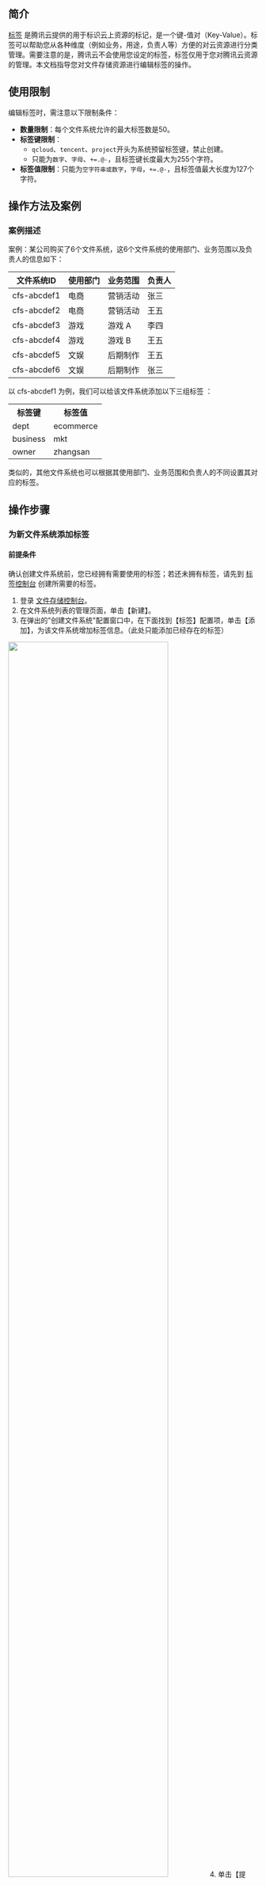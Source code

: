 ## 简介

[标签](https://cloud.tencent.com/document/product/651) 是腾讯云提供的用于标识云上资源的标记，是一个键-值对（Key-Value）。标签可以帮助您从各种维度（例如业务，用途，负责人等）方便的对云资源进行分类管理。需要注意的是，腾讯云不会使用您设定的标签，标签仅用于您对腾讯云资源的管理。本文档指导您对文件存储资源进行编辑标签的操作。

## 使用限制

编辑标签时，需注意以下限制条件：

- **数量限制**：每个文件系统允许的最大标签数是50。
- **标签键限制**：
  - `qcloud`、`tencent`、`project`开头为系统预留标签键，禁止创建。
  - 只能为`数字`、`字母`、`+=.@-`，且标签键长度最大为255个字符。
- **标签值限制**：只能为`空字符串或数字`，`字母`，`+=.@-`，且标签值最大长度为127个字符。

## 操作方法及案例

### 案例描述

案例：某公司购买了6个文件系统，这6个文件系统的使用部门、业务范围以及负责人的信息如下：

| 文件系统ID  | 使用部门 | 业务范围 | 负责人 |
| ----------- | -------- | -------- | ------ |
| cfs-abcdef1 | 电商     | 营销活动 | 张三   |
| cfs-abcdef2 | 电商     | 营销活动 | 王五   |
| cfs-abcdef3 | 游戏     | 游戏 A   | 李四   |
| cfs-abcdef4 | 游戏     | 游戏 B   | 王五   |
| cfs-abcdef5 | 文娱     | 后期制作 | 王五   |
| cfs-abcdef6 | 文娱     | 后期制作 | 张三   |

以 cfs-abcdef1 为例，我们可以给该文件系统添加以下三组标签 ：

<table id="table02">
	<tr><th>标签键</th><th>标签值</th></tr>
	<tr><td>dept</td><td>ecommerce</td></tr>
	<tr><td>business</td><td>mkt</td></tr>
	<tr><td>owner</td><td>zhangsan</td></tr>
</table>



类似的，其他文件系统也可以根据其使用部门、业务范围和负责人的不同设置其对应的标签。








## 操作步骤


### 为新文件系统添加标签

#### 前提条件
确认创建文件系统前，您已经拥有需要使用的标签；若还未拥有标签，请先到 [标签控制台](https://console.cloud.tencent.com/tag/taglist) 创建所需要的标签。

1. 登录 [文件存储控制台](https://console.cloud.tencent.com/cfs)。
2. 在文件系统列表的管理页面，单击【新建】。
3. 在弹出的"创建文件系统"配置窗口中，在下面找到【标签】配置项，单击【添加】，为该文件系统增加标签信息。（此处只能添加已经存在的标签）
<img src="https://main.qcloudimg.com/raw/10e551b1091fc936e8dc19d9325b3fc9.png" width="80%">
4. 单击【提交】，文件系统创建成功后会绑定对应标签。

>?创建文件系统的相关配置项说明，可参见 [创建文件系统及挂载点](https://cloud.tencent.com/document/product/582/9132) 文档。


### 为已有文件系统添加、修改或删除标签

1. 在文件系统列表的管理页面，选择需要编辑标签的文件系统，在操作栏里单击【编辑标签】。
![](https://main.qcloudimg.com/raw/c9f026cbe5a9f0abeff67be19796e257.png)
2. 在弹出的 “您已经选择1个云资源” 窗口中，根据实际需求进行添加、修改或者删除标签。
<img src="https://main.qcloudimg.com/raw/490d61a0c1f927ac92e2fbe8cdab2678.png" width="80%">
3. 单击【确定】，即可完成添加、修改或删除标签。



### 通过标签筛选文件系统

当您希望对某类标签的文件系统进行筛选时，可通过以下操作进行筛选。

1. 在搜索框中，选择【标签】。
2. 在【标签:】后输入标签键和标签值，单击 <img src="https://main.qcloudimg.com/raw/3cca38f08eaa87087cdd1b81eaf08a0a.png" style="margin: 0;"> 或按回车键进行搜索。如下图所示：
例如，您希望筛选出标签键为 business 的文件系统，可输入`标签:business`; 若希望筛选出标签键为 business、同时标签值为 mkt  的文件系统，则可输入`标签:business:mkt`。
<img src="https://main.qcloudimg.com/raw/b0a09fab2eefa0c0cf3e6478e70ae25a.png" width="100%">
